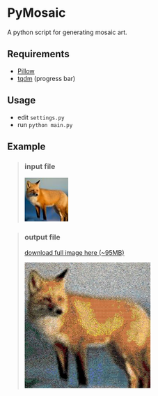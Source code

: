 # PyMosaic
A python script for generating mosaic art.

## Requirements
- [Pillow](https://github.com/python-pillow/Pillow)
- [tqdm](https://github.com/tqdm/tqdm) (progress bar)

## Usage
- edit `settings.py`
- run `python main.py`

## Example
> ### input file
> ![input](input.jpg)

> ### output file
> [download full image here (~95MB)](https://cdn.discordapp.com/attachments/789490795903844382/934748291713875978/output.jpeg)
> 
> ![input](output_min.jpg)
